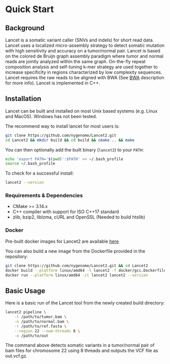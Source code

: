 # Quick Start

## Background

Lancet is a somatic variant caller (SNVs and indels) for short read data. Lancet uses a localized micro-assembly strategy to detect somatic mutation with high sensitivity and accuracy on a tumor/normal pair.
Lancet is based on the colored de Bruijn graph assembly paradigm where tumor and normal reads are jointly analyzed within the same graph. On-the-fly repeat composition analysis and self-tuning k-mer strategy are used together to increase specificity in regions characterized by low complexity sequences. Lancet requires the raw reads to be aligned with BWA (See [BWA](http://bio-bwa.sourceforge.net/bwa.shtml) description for more info). Lancet is implemented in C++.

## Installation

Lancet can be built and installed on most Unix based systems (e.g. Linux and MacOS). Windows has not been tested.

The recommend way to install lancet for most users is:

```bash
git clone https://github.com/nygenome/Lancet2.git
cd Lancet2 && mkdir build && cd build && cmake .. && make
```

You can then optionally add the built binary (`lancet2`) to your `PATH`:

```bash
echo 'export PATH='$(pwd)':$PATH' >> ~/.bash_profile
source ~/.bash_profile
```

To check for a successful install:

```bash
lancet2 --version
```

### Requirements & Dependencies

* CMake >= 3.14.x
* C++ compiler with support for ISO C++17 standard
* zlib, bzip2, liblzma, cURL and OpenSSL (Needed to build htslib)

### Docker

Pre-built docker images for Lancet2 are available [here](https://console.cloud.google.com/artifacts/docker/nygc-app-c-148c/us-central1/lancet-public/lancet)

You can also build a new image from the Dockerfile provided in the repository:

```bash
git clone https://github.com/nygenome/Lancet2.git && cd Lancet2
docker build --platform linux/amd64 -t lancet2 -f docker/gcc.Dockerfile .
docker run --platform linux/amd64 -it lancet2 lancet2 --version
```

## Basic Usage

Here is a basic run of the Lancet tool from the newly created build directory:

```bash
lancet2 pipeline \
    -t /path/to/tumor.bam \
    -n /path/to/normal.bam \
    -r /path/to/ref.fasta \
    --region 22 --num-threads 8 \
    -o /path/to/out
```

The command above detects somatic variants in a tumor/normal pair of bam files for chromosome 22 using 8 threads and outputs the VCF file as out.vcf.gz.
